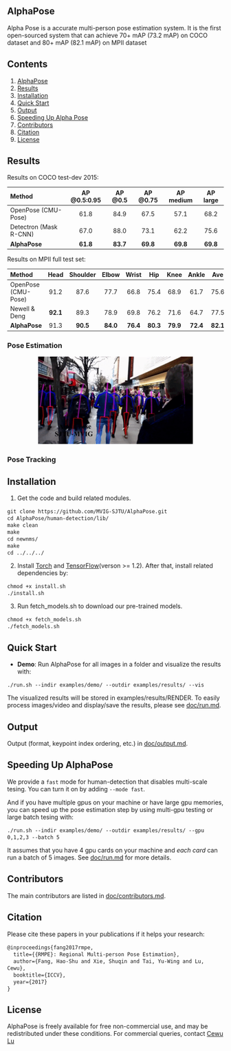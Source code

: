 ## AlphaPose
Alpha Pose is a accurate multi-person pose estimation system. It is the first open-sourced system that can achieve 70+ mAP (73.2 mAP) on COCO dataset and 80+ mAP (82.1 mAP) on MPII dataset

## Contents
1. [AlphaPose](#alphapose)
2. [Results](#results)
3. [Installation](#installation)
4. [Quick Start](#quick-start)
5. [Output](#output)
6. [Speeding Up Alpha Pose](#speeding-up-alpha-pose)
7. [Contributors](#contributors)
9. [Citation](#citation)
10. [License](#license)



## Results
Results on COCO test-dev 2015:
<center>

| Method | AP @0.5:0.95 | AP @0.5 | AP @0.75 | AP medium | AP large |
|:-------|:-----:|:-------:|:-------:|:-------:|:-------:|
| OpenPose (CMU-Pose) | 61.8 | 84.9 | 67.5 | 57.1 | 68.2 |
| Detectron (Mask R-CNN) | 67.0 | 88.0 | 73.1 | 62.2 | 75.6 |
| **AlphaPose** | **61.8** | **83.7** | **69.8** | **69.8** | **69.8** |

</center>

Results on MPII full test set:
<center>

| Method | Head | Shoulder | Elbow | Wrist | Hip | Knee | Ankle | Ave |
|:-------|:-----:|:-------:|:-------:|:-------:|:-------:|:-------:|:-------:|:-------:|
| OpenPose (CMU-Pose) | 91.2 | 87.6 | 77.7 | 66.8 | 75.4 | 68.9 | 61.7 | 75.6 |
| Newell & Deng | **92.1** | 89.3 | 78.9 | 69.8 | 76.2 | 71.6 | 64.7 | 77.5 |
| **AlphaPose** | 91.3 | **90.5** | **84.0** | **76.4** | **80.3** | **79.9** | **72.4** | **82.1** |

</center>

### Pose Estimation
<p align="center">
    <img src="doc/pose.gif", width="360">
</p>

### Pose Tracking


## Installation
1. Get the code and build related modules.
  ```Shell
  git clone https://github.com/MVIG-SJTU/AlphaPose.git
  cd AlphaPose/human-detection/lib/
  make clean
  make
  cd newnms/
  make
  cd ../../../
  ```
2. Install [Torch](https://github.com/torch/distro) and [TensorFlow](https://www.tensorflow.org/install/)(verson >= 1.2). After that, install related dependencies by:
  ```Shell
  chmod +x install.sh
  ./install.sh
  ```
3. Run fetch_models.sh to download our pre-trained models.
  ```Shell
  chmod +x fetch_models.sh
  ./fetch_models.sh
  ```

## Quick Start
- **Demo**:  Run AlphaPose for all images in a folder and visualize the results with:
```
./run.sh --indir examples/demo/ --outdir examples/results/ --vis
```

The visualized results will be stored in examples/results/RENDER. To easily process images/video and display/save the results, please see [doc/run.md](doc/run.md).

## Output
Output (format, keypoint index ordering, etc.) in [doc/output.md](doc/output.md).

## Speeding Up AlphaPose
We provide a `fast` mode for human-detection that disables multi-scale tesing. You can turn it on by adding `--mode fast`.

And if you have multiple gpus on your machine or have large gpu memories, you can speed up the pose estimation step by using multi-gpu testing or large batch tesing with:
```
./run.sh --indir examples/demo/ --outdir examples/results/ --gpu 0,1,2,3 --batch 5
```
It assumes that you have 4 gpu cards on your machine and *each card* can run a batch of 5 images. See [doc/run.md](doc/run.md) for more details.

## Contributors
The main contributors are listed in [doc/contributors.md](doc/contributors.md).

## Citation
Please cite these papers in your publications if it helps your research:

    @inproceedings{fang2017rmpe,
      title={{RMPE}: Regional Multi-person Pose Estimation},
      author={Fang, Hao-Shu and Xie, Shuqin and Tai, Yu-Wing and Lu, Cewu},
      booktitle={ICCV},
      year={2017}
    }



## License
AlphaPose is freely available for free non-commercial use, and may be redistributed under these conditions. For commercial queries, contact [Cewu Lu](http://mvig.sjtu.edu.cn/)
